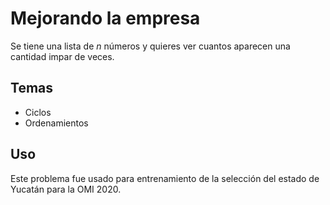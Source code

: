 # Mejorando la empresa

Se tiene una lista de $n$ números y quieres ver cuantos aparecen una cantidad impar de veces.

## Temas

- Ciclos
- Ordenamientos

## Uso

Este problema fue usado para entrenamiento de la selección del estado de Yucatán para la OMI 2020.